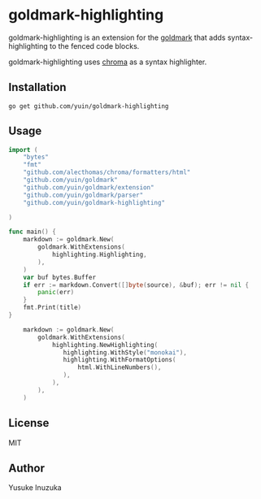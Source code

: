 goldmark-highlighting
=========================

goldmark-highlighting is an extension for the [goldmark](http://github.com/yuin/goldmark) 
that adds syntax-highlighting to the fenced code blocks.

goldmark-highlighting uses [chroma](https://github.com/alecthomas/chroma) as a
syntax highlighter.

Installation
--------------------

```
go get github.com/yuin/goldmark-highlighting
```

Usage
--------------------

```go
import (
    "bytes"
    "fmt"
    "github.com/alecthomas/chroma/formatters/html"
    "github.com/yuin/goldmark"
    "github.com/yuin/goldmark/extension"
    "github.com/yuin/goldmark/parser"
    "github.com/yuin/goldmark-highlighting"

)

func main() {
    markdown := goldmark.New(
        goldmark.WithExtensions(
            highlighting.Highlighting,
        ),
    )
    var buf bytes.Buffer
    if err := markdown.Convert([]byte(source), &buf); err != nil {
        panic(err)
    }
    fmt.Print(title)
}
```


```go
    markdown := goldmark.New(
        goldmark.WithExtensions(
            highlighting.NewHighlighting(
               highlighting.WithStyle("monokai"),
               highlighting.WithFormatOptions(
                   html.WithLineNumbers(),
               ),
            ),
        ),
    )
```

License
--------------------
MIT

Author
--------------------
Yusuke Inuzuka

